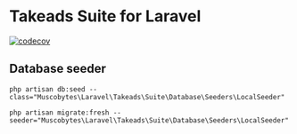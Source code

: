 # Takeads Suite for Laravel

[![codecov](https://codecov.io/gh/muscobytes/laravel-takeads-suite/graph/badge.svg?token=S7FUfkODTe)](https://codecov.io/gh/muscobytes/laravel-takeads-suite)

## Database seeder

```shell
php artisan db:seed --class="Muscobytes\Laravel\Takeads\Suite\Database\Seeders\LocalSeeder"
```

```shell
php artisan migrate:fresh --seeder="Muscobytes\Laravel\Takeads\Suite\Database\Seeders\LocalSeeder"
```
